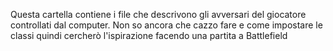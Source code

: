Questa cartella contiene i file che descrivono gli avversari del giocatore controllati dal computer.
Non so ancora che cazzo fare e come impostare le classi quindi cercherò l'ispirazione facendo una partita a Battlefield
